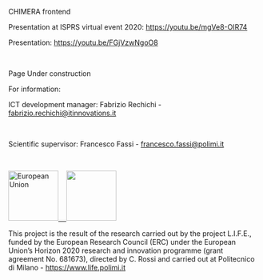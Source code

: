 CHIMERA frontend

Presentation at ISPRS virtual event 2020: https://youtu.be/mgVe8-OIR74

Presentation: https://youtu.be/FGjVzwNgoO8

<br>

Page Under construction

For information:

ICT development manager: Fabrizio Rechichi - fabrizio.rechichi@itinnovations.it

<br>

Scientific supervisor: Francesco Fassi - francesco.fassi@polimi.it

<br>

<a href="https://erc.europa.eu" target="_blank"><img src="https://www.life.polimi.it/wp-content/uploads/2017/04/flag_yellow_low.jpg" alt="European Union" title="" height="100">&nbsp;&nbsp;&nbsp;&nbsp;<img src="https://www.life.polimi.it/wp-content/uploads/2017/04/LOGO-ERC.jpg" height="100"></a>

This project is the result of the research carried out by the project L.I.F.E., funded by the European Research Council (ERC) under the European Union’s Horizon 2020 research and innovation programme (grant agreement No. 681673), directed by C. Rossi and carried out at Politecnico di Milano - https://www.life.polimi.it
